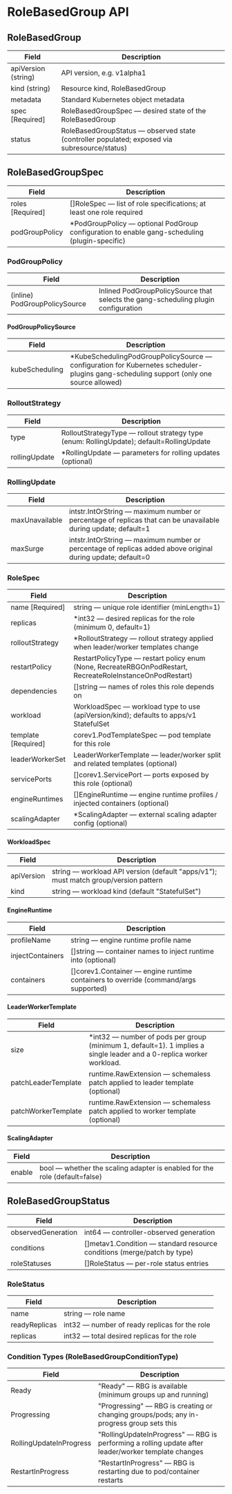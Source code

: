 # RoleBasedGroup API

## RoleBasedGroup

 Field               | Description                                                                                  
---------------------|----------------------------------------------------------------------------------------------
 apiVersion (string) | API version, e.g. v1alpha1                                                                   
 kind (string)       | Resource kind, RoleBasedGroup                                                                
 metadata            | Standard Kubernetes object metadata                                                          
 spec [Required]     | RoleBasedGroupSpec — desired state of the RoleBasedGroup                                     
 status              | RoleBasedGroupStatus — observed state (controller populated; exposed via subresource/status) 

## RoleBasedGroupSpec

 Field            | Description                                                                                   
------------------|-----------------------------------------------------------------------------------------------
 roles [Required] | []RoleSpec — list of role specifications; at least one role required                          
 podGroupPolicy   | *PodGroupPolicy — optional PodGroup configuration to enable gang-scheduling (plugin-specific) 

### PodGroupPolicy

 Field                         | Description                                                                        
-------------------------------|------------------------------------------------------------------------------------
 (inline) PodGroupPolicySource | Inlined PodGroupPolicySource that selects the gang-scheduling plugin configuration 

#### PodGroupPolicySource

 Field          | Description                                                                                                                            
----------------|----------------------------------------------------------------------------------------------------------------------------------------
 kubeScheduling | *KubeSchedulingPodGroupPolicySource — configuration for Kubernetes scheduler-plugins gang-scheduling support (only one source allowed) 

### RolloutStrategy

 Field         | Description                                                                              
---------------|------------------------------------------------------------------------------------------
 type          | RolloutStrategyType — rollout strategy type (enum: RollingUpdate); default=RollingUpdate 
 rollingUpdate | *RollingUpdate — parameters for rolling updates (optional)                               

### RollingUpdate

 Field          | Description                                                                                                    
----------------|----------------------------------------------------------------------------------------------------------------
 maxUnavailable | intstr.IntOrString — maximum number or percentage of replicas that can be unavailable during update; default=1 
 maxSurge       | intstr.IntOrString — maximum number or percentage of replicas added above original during update; default=0    

### RoleSpec

 Field               | Description                                                                                               
---------------------|-----------------------------------------------------------------------------------------------------------
 name [Required]     | string — unique role identifier (minLength=1)                                                             
 replicas            | *int32 — desired replicas for the role (minimum 0, default=1)                                             
 rolloutStrategy     | *RolloutStrategy — rollout strategy applied when leader/worker templates change                           
 restartPolicy       | RestartPolicyType — restart policy enum (None, RecreateRBGOnPodRestart, RecreateRoleInstanceOnPodRestart) 
 dependencies        | []string — names of roles this role depends on                                                            
 workload            | WorkloadSpec — workload type to use (apiVersion/kind); defaults to apps/v1 StatefulSet                    
 template [Required] | corev1.PodTemplateSpec — pod template for this role                                                       
 leaderWorkerSet     | LeaderWorkerTemplate — leader/worker split and related templates (optional)                               
 servicePorts        | []corev1.ServicePort — ports exposed by this role (optional)                                              
 engineRuntimes      | []EngineRuntime — engine runtime profiles / injected containers (optional)                                
 scalingAdapter      | *ScalingAdapter — external scaling adapter config (optional)                                              

#### WorkloadSpec

 Field      | Description                                                                         
------------|-------------------------------------------------------------------------------------
 apiVersion | string — workload API version (default "apps/v1"); must match group/version pattern 
 kind       | string — workload kind (default "StatefulSet")                                      

#### EngineRuntime

 Field            | Description                                                                         
------------------|-------------------------------------------------------------------------------------
 profileName      | string — engine runtime profile name                                                
 injectContainers | []string — container names to inject runtime into (optional)                        
 containers       | []corev1.Container — engine runtime containers to override (command/args supported) 

#### LeaderWorkerTemplate

 Field               | Description                                                                                                          
---------------------|----------------------------------------------------------------------------------------------------------------------
 size                | *int32 — number of pods per group (minimum 1, default=1). 1 implies a single leader and a 0-replica worker workload. 
 patchLeaderTemplate | runtime.RawExtension — schemaless patch applied to leader template (optional)                                        
 patchWorkerTemplate | runtime.RawExtension — schemaless patch applied to worker template (optional)                                        

#### ScalingAdapter

 Field  | Description                                                                
--------|----------------------------------------------------------------------------
 enable | bool — whether the scaling adapter is enabled for the role (default=false) 

## RoleBasedGroupStatus

 Field              | Description                                                             
--------------------|-------------------------------------------------------------------------
 observedGeneration | int64 — controller-observed generation                                  
 conditions         | []metav1.Condition — standard resource conditions (merge/patch by type) 
 roleStatuses       | []RoleStatus — per-role status entries                                  

### RoleStatus

 Field         | Description                                   
---------------|-----------------------------------------------
 name          | string — role name                            
 readyReplicas | int32 — number of ready replicas for the role 
 replicas      | int32 — total desired replicas for the role   

### Condition Types (RoleBasedGroupConditionType)

 Field                   | Description                                                                                         
-------------------------|-----------------------------------------------------------------------------------------------------
 Ready                   | "Ready" — RBG is available (minimum groups up and running)                                          
 Progressing             | "Progressing" — RBG is creating or changing groups/pods; any in-progress group sets this            
 RollingUpdateInProgress | "RollingUpdateInProgress" — RBG is performing a rolling update after leader/worker template changes 
 RestartInProgress       | "RestartInProgress" — RBG is restarting due to pod/container restarts                               
